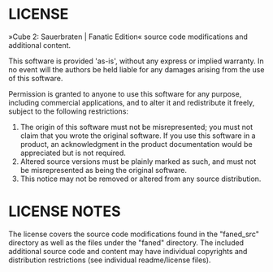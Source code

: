 LICENSE
=============
»Cube 2: Sauerbraten | Fanatic Edition« source code modifications and additional content.

This software is provided 'as-is', without any express or implied
warranty.  In no event will the authors be held liable for any damages
arising from the use of this software.

Permission is granted to anyone to use this software for any purpose,
including commercial applications, and to alter it and redistribute it
freely, subject to the following restrictions:

1. The origin of this software must not be misrepresented; you must not
   claim that you wrote the original software. If you use this software
   in a product, an acknowledgment in the product documentation would be
   appreciated but is not required.
2. Altered source versions must be plainly marked as such, and must not be
   misrepresented as being the original software.
3. This notice may not be removed or altered from any source distribution.


LICENSE NOTES
=============
The license covers the source code modifications found in the "faned_src"
directory as well as the files under the "faned" directory. The included 
additional source code and content may have individual copyrights and
distribution restrictions (see individual readme/license files).

